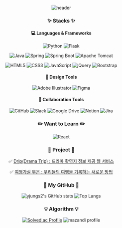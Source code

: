 <div align="center">

![header](https://capsule-render.vercel.app/api?type=waving&color=24A6BD&fontColor=005E75&height=120&section=header&text=@yjungs2%20GitHub&fontSize=30)

### ✨ Stacks ✨
#### 💻 Languages & Frameworks
![Python](https://img.shields.io/badge/Python-3670A0?style=flat&logo=python&logoColor=white)
![Flask](https://img.shields.io/badge/Flask-%23000.svg?style=flat&logo=flask&logoColor=white)
  
![Java](https://img.shields.io/badge/java-%23ED8B00?style=flat&logo=openjdk&logoColor=white)
![Spring](https://img.shields.io/badge/Spring-6DB33F?style=flat&logo=spring&logoColor=white)
![Spring Boot](https://img.shields.io/badge/Spring%20Boot-6DB33F?style=flat&logo=springboot&logoColor=white)
![Apache Tomcat](https://img.shields.io/badge/Apache%20Tomcat-F8DC75?style=flat&logo=apache%20tomcat&logoColor=black)
  
![HTML5](https://img.shields.io/badge/HTML-%23E34F26.svg?style=flat&logo=html5&logoColor=white)
![CSS3](https://img.shields.io/badge/CSS-%231572B6.svg?style=flat&logo=css3&logoColor=white)
![JavaScript](https://img.shields.io/badge/JavaScript-%23F7DF1E?style=flat&logo=javascript&logoColor=black)
![jQuery](https://img.shields.io/badge/jQuery-0769AD?style=flat&logo=jquery&logoColor=white)
![Bootstrap](https://img.shields.io/badge/Bootstrap-%23563D7C.svg?style=flat&logo=bootstrap&logoColor=white)

#### 🎨 Design Tools
![Adobe Illustrator](https://img.shields.io/badge/Adobe%20Illustrator-%23FF9A00.svg?style=flat&logo=adobe%20illustrator&logoColor=white)
![Figma](https://img.shields.io/badge/Figma-%23F24E1E.svg?style=flat&logo=figma&logoColor=white)

#### 💬 Collaboration Tools
![GitHub](https://img.shields.io/badge/GitHub-%23121011.svg?style=flat&logo=github&logoColor=white)
![Slack](https://img.shields.io/badge/Slack-4A154B?style=flat&logo=slack&logoColor=white)
![Google Drive](https://img.shields.io/badge/Google%20Drive-4285F4?style=flat&logo=google%20drive&logoColor=white)
![Notion](https://img.shields.io/badge/Notion-%23000000.svg?style=flat&logo=notion&logoColor=white)
![Jira](https://img.shields.io/badge/Jira-%230A0FFF.svg?style=flat&logo=jira&logoColor=white)
  
### ✏️ Want to Learn ✏️
![React](https://img.shields.io/badge/React-61DAFB?style=flat&logo=react&logoColor=black)

### 💫 Project 💫
✅ [Drip(Drama Trip) : 드라마 촬영지 정보 제공 웹 서비스](https://github.com/Multi-Drip/Drip)
  
✅ [여행가실 부은 : 우리들의 여행을 기록하는 새로운 방법](https://github.com/ssy0061/MyBusanTripInfo)

### 🖤 My GitHub 🖤
![yjungs2's GitHub stats](https://github-readme-stats.vercel.app/api?username=yjungs2&show_icons=true&theme=radical)
![Top Langs](https://github-readme-stats.vercel.app/api/top-langs/?username=yjungs2&layout=compact)  

### 💡 Algorithm 💡
[![Solved.ac Profile](http://mazassumnida.wtf/api/v2/generate_badge?boj=studyc0de)](https://solved.ac/studyc0de)
![mazandi profile](http://mazandi.herokuapp.com/api?handle=studyc0de&theme=dark)
  
<!--
**yjungs2/yjungs2** is a ✨ _special_ ✨ repository because its `README.md` (this file) appears on your GitHub profile.

Here are some ideas to get you started:
- 🔭 I’m currently working on ...
- 🌱 I’m currently learning ...
- 👯 I’m looking to collaborate on ...
- 🤔 I’m looking for help with ...
- 💬 Ask me about ...
- 📫 How to reach me: ...
- 😄 Pronouns: ...
- ⚡ Fun fact: ...
-->
</div>
